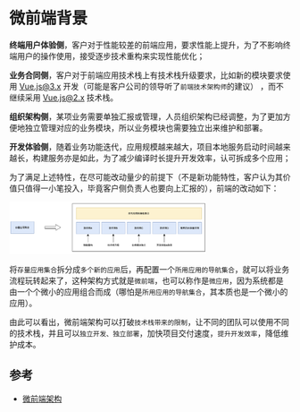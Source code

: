 # 微前端背景

**终端用户体验侧**，客户对于性能较差的前端应用，要求性能上提升，为了不影响终端用户的操作使用，接受逐步技术重构来实现性能优化；

**业务合同侧**，客户对于前端应用技术栈上有技术栈升级要求，比如新的模块要求使用 [Vue.js@3.x](../vue/README.md) 开发（可能是客户公司的领导听了`前端技术架构师`的建议） ，而不继续采用  [Vue.js@2.x](../vue/README.md)  技术栈。

**组织架构侧**，某项业务需要单独汇报或管理，人员组织架构已经调整，为了更加方便地独立管理对应的业务模块，所以业务模块也需要独立出来维护和部署。

**开发体验侧**，随着业务功能迭代，应用规模越来越大，项目本地服务启动时间越来越长，构建服务亦是如此，为了减少编译时长提升开发效率，认可拆成多个应用；

为了满足上述特性，在尽可能改动量少的前提下（不是新功能特性，客户认为其价值只值得一小笔投入，毕竟客户侧负责人也要向上汇报的），前端的改动如下：

<img src="./images/micro-app-01.png" class="article-image" width="70%" alt="微前端背景" />

将`存量应用集合`拆分成`多个新的应用`后，再配置一个`所用应用的导航集合`，就可以将业务流程玩转起来了，这种架构方式就是`微前端`，也可以称作是`微应用`，因为系统都是由一个个微小的应用组合而成（哪怕是`所用应用的导航集合`，其本质也是一个微小的应用）。

由此可以看出，微前端架构可以打破`技术栈带来的限制`，让不同的团队可以使用不同的技术栈，并且可以`独立开发、独立部署`，加快项目交付速度，`提升开发效率`，降低维护成本。

## 参考

- [微前端架构](https://micro-frontends.org/)
